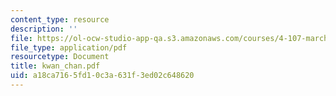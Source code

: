 ```yaml
---
content_type: resource
description: ''
file: https://ol-ocw-studio-app-qa.s3.amazonaws.com/courses/4-107-march-portfolio-seminar-fall-2003/a18ca7165fd10c3a631f3ed02c648620_kwan_chan.pdf
file_type: application/pdf
resourcetype: Document
title: kwan_chan.pdf
uid: a18ca716-5fd1-0c3a-631f-3ed02c648620
---
```

